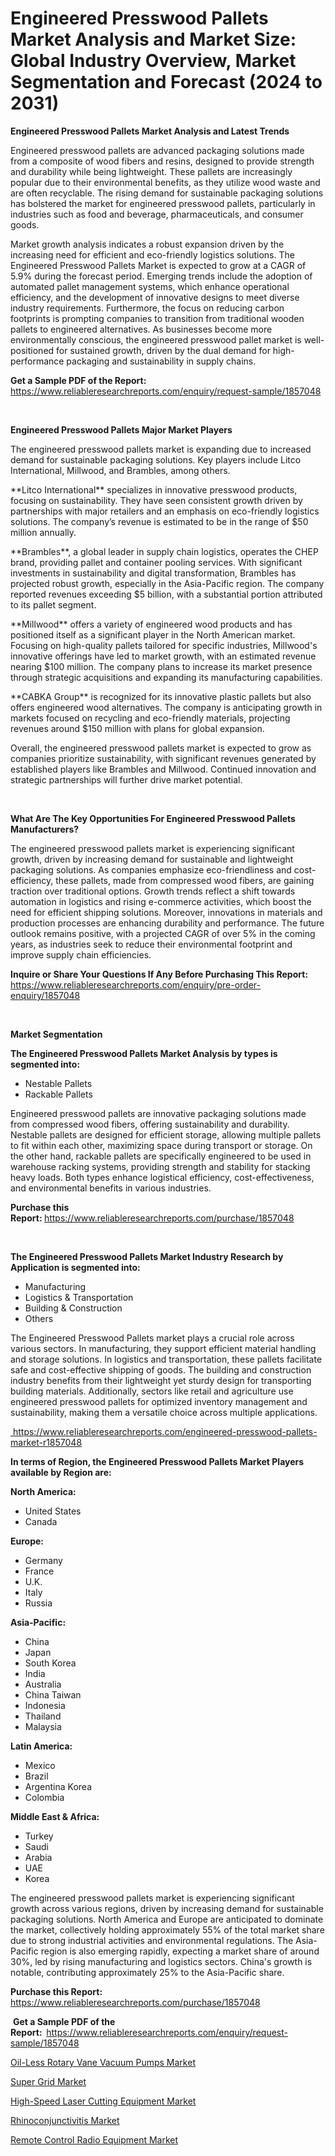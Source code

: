 <p><h1>Engineered Presswood Pallets Market Analysis and Market Size: Global Industry Overview, Market Segmentation and Forecast (2024 to 2031)</h1></p><p><strong>Engineered Presswood Pallets Market Analysis and Latest Trends</strong></p>
<p><p>Engineered presswood pallets are advanced packaging solutions made from a composite of wood fibers and resins, designed to provide strength and durability while being lightweight. These pallets are increasingly popular due to their environmental benefits, as they utilize wood waste and are often recyclable. The rising demand for sustainable packaging solutions has bolstered the market for engineered presswood pallets, particularly in industries such as food and beverage, pharmaceuticals, and consumer goods.</p><p>Market growth analysis indicates a robust expansion driven by the increasing need for efficient and eco-friendly logistics solutions. The Engineered Presswood Pallets Market is expected to grow at a CAGR of 5.9% during the forecast period. Emerging trends include the adoption of automated pallet management systems, which enhance operational efficiency, and the development of innovative designs to meet diverse industry requirements. Furthermore, the focus on reducing carbon footprints is prompting companies to transition from traditional wooden pallets to engineered alternatives. As businesses become more environmentally conscious, the engineered presswood pallet market is well-positioned for sustained growth, driven by the dual demand for high-performance packaging and sustainability in supply chains.</p></p>
<p><strong>Get a Sample PDF of the Report:&nbsp;</strong> <a href="https://www.reliableresearchreports.com/enquiry/request-sample/1857048?utm_campaign=40&utm_medium=2&utm_source=Github&utm_content=ia&utm_term=30102024&utm_id=engineered-presswood-pallets">https://www.reliableresearchreports.com/enquiry/request-sample/1857048</a></p>
<p>&nbsp;</p>
<p><strong>Engineered Presswood Pallets Major Market Players</strong></p>
<p><p>The engineered presswood pallets market is expanding due to increased demand for sustainable packaging solutions. Key players include Litco International, Millwood, and Brambles, among others. </p><p>**Litco International** specializes in innovative presswood products, focusing on sustainability. They have seen consistent growth driven by partnerships with major retailers and an emphasis on eco-friendly logistics solutions. The company’s revenue is estimated to be in the range of $50 million annually.</p><p>**Brambles**, a global leader in supply chain logistics, operates the CHEP brand, providing pallet and container pooling services. With significant investments in sustainability and digital transformation, Brambles has projected robust growth, especially in the Asia-Pacific region. The company reported revenues exceeding $5 billion, with a substantial portion attributed to its pallet segment.</p><p>**Millwood** offers a variety of engineered wood products and has positioned itself as a significant player in the North American market. Focusing on high-quality pallets tailored for specific industries, Millwood's innovative offerings have led to market growth, with an estimated revenue nearing $100 million. The company plans to increase its market presence through strategic acquisitions and expanding its manufacturing capabilities.</p><p>**CABKA Group** is recognized for its innovative plastic pallets but also offers engineered wood alternatives. The company is anticipating growth in markets focused on recycling and eco-friendly materials, projecting revenues around $150 million with plans for global expansion.</p><p>Overall, the engineered presswood pallets market is expected to grow as companies prioritize sustainability, with significant revenues generated by established players like Brambles and Millwood. Continued innovation and strategic partnerships will further drive market potential.</p></p>
<p>&nbsp;</p>
<p><strong>What Are The Key Opportunities For Engineered Presswood Pallets Manufacturers?</strong></p>
<p><p>The engineered presswood pallets market is experiencing significant growth, driven by increasing demand for sustainable and lightweight packaging solutions. As companies emphasize eco-friendliness and cost-efficiency, these pallets, made from compressed wood fibers, are gaining traction over traditional options. Growth trends reflect a shift towards automation in logistics and rising e-commerce activities, which boost the need for efficient shipping solutions. Moreover, innovations in materials and production processes are enhancing durability and performance. The future outlook remains positive, with a projected CAGR of over 5% in the coming years, as industries seek to reduce their environmental footprint and improve supply chain efficiencies.</p></p>
<p><strong>Inquire or Share Your Questions If Any Before Purchasing This Report:</strong> <a href="https://www.reliableresearchreports.com/enquiry/pre-order-enquiry/1857048?utm_campaign=40&utm_medium=2&utm_source=Github&utm_content=ia&utm_term=30102024&utm_id=engineered-presswood-pallets">https://www.reliableresearchreports.com/enquiry/pre-order-enquiry/1857048</a></p>
<p>&nbsp;</p>
<p><strong>Market Segmentation</strong></p>
<p><strong>The Engineered Presswood Pallets Market Analysis by types is segmented into:</strong></p>
<p><ul><li>Nestable Pallets</li><li>Rackable Pallets</li></ul></p>
<p><p>Engineered presswood pallets are innovative packaging solutions made from compressed wood fibers, offering sustainability and durability. Nestable pallets are designed for efficient storage, allowing multiple pallets to fit within each other, maximizing space during transport or storage. On the other hand, rackable pallets are specifically engineered to be used in warehouse racking systems, providing strength and stability for stacking heavy loads. Both types enhance logistical efficiency, cost-effectiveness, and environmental benefits in various industries.</p></p>
<p><strong>Purchase this Report:&nbsp;</strong><a href="https://www.reliableresearchreports.com/purchase/1857048?utm_campaign=40&utm_medium=2&utm_source=Github&utm_content=ia&utm_term=30102024&utm_id=engineered-presswood-pallets">https://www.reliableresearchreports.com/purchase/1857048</a></p>
<p>&nbsp;</p>
<p><strong>The Engineered Presswood Pallets Market Industry Research by Application is segmented into:</strong></p>
<p><ul><li>Manufacturing</li><li>Logistics & Transportation</li><li>Building & Construction</li><li>Others</li></ul></p>
<p><p>The Engineered Presswood Pallets market plays a crucial role across various sectors. In manufacturing, they support efficient material handling and storage solutions. In logistics and transportation, these pallets facilitate safe and cost-effective shipping of goods. The building and construction industry benefits from their lightweight yet sturdy design for transporting building materials. Additionally, sectors like retail and agriculture use engineered presswood pallets for optimized inventory management and sustainability, making them a versatile choice across multiple applications.</p></p>
<p><a href="https://www.reliableresearchreports.com/engineered-presswood-pallets-market-r1857048?utm_campaign=40&utm_medium=2&utm_source=Github&utm_content=ia&utm_term=30102024&utm_id=engineered-presswood-pallets">&nbsp;https://www.reliableresearchreports.com/engineered-presswood-pallets-market-r1857048</a></p>
<p><strong>In terms of Region, the Engineered Presswood Pallets Market Players available by Region are:</strong></p>
<p>
    <p> <strong> North America: </strong>
        <ul>
            <li>United States</li>
            <li>Canada</li>
        </ul>
        </p> 
    <p> <strong> Europe: </strong>
        <ul>
            <li>Germany</li>
            <li>France</li>
            <li>U.K.</li>
            <li>Italy</li>
            <li>Russia</li>
        </ul>
        </p> 
    <p> <strong> Asia-Pacific: </strong>
        <ul>
            <li>China</li>
            <li>Japan</li>
            <li>South Korea</li>
            <li>India</li>
            <li>Australia</li>
            <li>China Taiwan</li>
            <li>Indonesia</li>
            <li>Thailand</li>
            <li>Malaysia</li>
        </ul>
        </p> 
    <p> <strong> Latin America: </strong>
        <ul>
            <li>Mexico</li>
            <li>Brazil</li>
            <li>Argentina Korea</li>
            <li>Colombia</li>
        </ul>
        </p> 
    <p> <strong> Middle East & Africa: </strong>
        <ul>
            <li>Turkey</li>
            <li>Saudi</li>
            <li>Arabia</li>
            <li>UAE</li>
            <li>Korea</li>
        </ul>
    </p>
    </p>
<p><p>The engineered presswood pallets market is experiencing significant growth across various regions, driven by increasing demand for sustainable packaging solutions. North America and Europe are anticipated to dominate the market, collectively holding approximately 55% of the total market share due to strong industrial activities and environmental regulations. The Asia-Pacific region is also emerging rapidly, expecting a market share of around 30%, led by rising manufacturing and logistics sectors. China's growth is notable, contributing approximately 25% to the Asia-Pacific share.</p></p>
<p><strong>Purchase this Report: </strong><a href="https://www.reliableresearchreports.com/purchase/1857048?utm_campaign=40&utm_medium=2&utm_source=Github&utm_content=ia&utm_term=30102024&utm_id=engineered-presswood-pallets">https://www.reliableresearchreports.com/purchase/1857048</a></p>
<p>&nbsp;<strong>Get a Sample PDF of the Report:&nbsp;&nbsp;</strong><a href="https://www.reliableresearchreports.com/enquiry/request-sample/1857048?utm_campaign=40&utm_medium=2&utm_source=Github&utm_content=ia&utm_term=30102024&utm_id=engineered-presswood-pallets">https://www.reliableresearchreports.com/enquiry/request-sample/1857048</a></p>
<p><strong></strong></p>
<p><p><a href="https://github.com/darcy8m10dupre/Market-Research-Report-List-1/blob/main/oil-less-rotary-vane-vacuum-pumps-market.md?utm_campaign=40&utm_medium=2&utm_source=Github&utm_content=ia&utm_term=30102024&utm_id=engineered-presswood-pallets">Oil-Less Rotary Vane Vacuum Pumps Market</a></p><p><a href="https://www.linkedin.com/pulse/super-grid-market-size-growth-industry-analysis-segmentation-ddyre?utm_campaign=40&utm_medium=2&utm_source=Github&utm_content=ia&utm_term=30102024&utm_id=engineered-presswood-pallets">Super Grid Market</a></p><p><a href="https://github.com/michaelhall412/Market-Research-Report-List-1/blob/main/high-speed-laser-cutting-equipment-market.md?utm_campaign=40&utm_medium=2&utm_source=Github&utm_content=ia&utm_term=30102024&utm_id=engineered-presswood-pallets">High-Speed Laser Cutting Equipment Market</a></p><p><a href="https://www.linkedin.com/pulse/global-rhinoconjunctivitis-market-opportunities-challenges2024-cruze?utm_campaign=40&utm_medium=2&utm_source=Github&utm_content=ia&utm_term=30102024&utm_id=engineered-presswood-pallets">Rhinoconjunctivitis Market</a></p><p><a href="https://issuu.com/reportprime-2/docs/remote-control-radio-equipment-mark_a590971c615160?utm_campaign=40&utm_medium=2&utm_source=Github&utm_content=ia&utm_term=30102024&utm_id=engineered-presswood-pallets">Remote Control Radio Equipment Market</a></p></p>